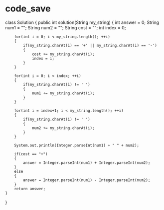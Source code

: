 # code_save
class Solution {
    public int solution(String my_string) {
        int answer = 0;
        String num1 = "";
        String num2 = "";
        String cost = "";
        int index = 0;
        
        for(int i = 0; i < my_string.length(); ++i)
        {
            if(my_string.charAt(i) == '+' || my_string.charAt(i) == '-')
            {
                cost += my_string.charAt(i);
                index = i;
            }
        }
        
        for(int i = 0; i < index; ++i)
        {
            if(my_string.charAt(i) != ' ')
            {
                num1 += my_string.charAt(i);
            }
        }
        
        for(int i = index+1; i < my_string.length(); ++i)
        {
            if(my_string.charAt(i) != ' ')
            {
                num2 += my_string.charAt(i);
            }
        }
        
        System.out.println(Integer.parseInt(num1) + " " + num2);
        
        if(cost == "+")
        {
            answer = Integer.parseInt(num1) + Integer.parseInt(num2);
        }
        else
        {
            answer = Integer.parseInt(num1) - Integer.parseInt(num2);
        }
        return answer;
    }
}
